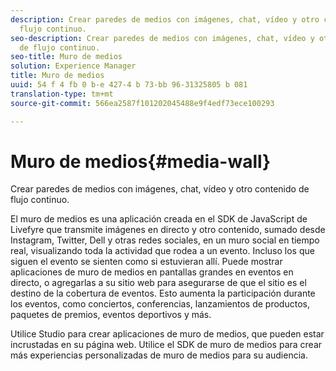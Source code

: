 ```yaml
---
description: Crear paredes de medios con imágenes, chat, vídeo y otro contenido de
  flujo continuo.
seo-description: Crear paredes de medios con imágenes, chat, vídeo y otro contenido
  de flujo continuo.
seo-title: Muro de medios
solution: Experience Manager
title: Muro de medios
uuid: 54 f 4 fb 0 b-e 427-4 b 73-bb 96-31325805 b 081
translation-type: tm+mt
source-git-commit: 566ea2587f101202045488e9f4edf73ece100293

---
```



# Muro de medios{#media-wall}

Crear paredes de medios con imágenes, chat, vídeo y otro contenido de flujo continuo.

El muro de medios es una aplicación creada en el SDK de JavaScript de Livefyre que transmite imágenes en directo y otro contenido, sumado desde Instagram, Twitter, Dell y otras redes sociales, en un muro social en tiempo real, visualizando toda la actividad que rodea a un evento. Incluso los que siguen el evento se sienten como si estuvieran allí. Puede mostrar aplicaciones de muro de medios en pantallas grandes en eventos en directo, o agregarlas a su sitio web para asegurarse de que el sitio es el destino de la cobertura de eventos. Esto aumenta la participación durante los eventos, como conciertos, conferencias, lanzamientos de productos, paquetes de premios, eventos deportivos y más.

Utilice Studio para crear aplicaciones de muro de medios, que pueden estar incrustadas en su página web. Utilice el SDK de muro de medios para crear más experiencias personalizadas de muro de medios para su audiencia.
